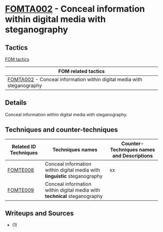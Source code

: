 # [FOMTA002](https://github.com/blue101010/FOM/blob/main/tactics/FOMTA002.md) - Conceal information within digital media with steganography


## Tactics

[FOM tactics](https://github.com/blue101010/FOM/blob/main/tactics/tactics.md)

| FOM related tactics  |
| --------------------------------------- |
| [FOMTA002](https://github.com/blue101010/FOM/blob/main/tactics/FOMTA002.md) - Conceal information within digital media with steganography  |

## Details

Conceal information within digital media with steganography.


## Techniques and counter-techniques

| Related ID Techniques  | Techniques names                                  | Counter-Techniques names and Descriptions                                                                                                                    |
| ------------------------------------------------------------------------------ | ------------------------------------- | ------------------------------------------------------------------------------------------------------------------------------- |
| [FOMTE008](https://github.com/blue101010/FOM/blob/main/techniques/FOMTE008.md) | Conceal information within digital media with **linguistic** steganography| xx |
| [FOMTE009](https://github.com/blue101010/FOM/blob/main/techniques/FOMTE009.md)  | Conceal information within digital media with **technical** steganography | |


## Writeups and Sources

 - (1)